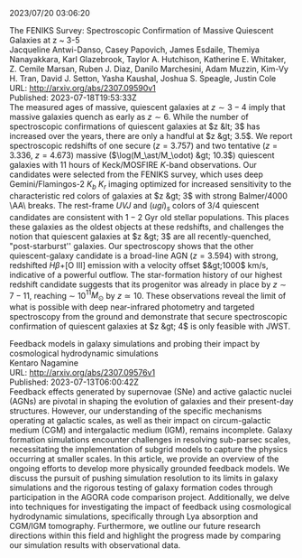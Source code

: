 2023/07/20 03:06:20  

The FENIKS Survey: Spectroscopic Confirmation of Massive Quiescent
  Galaxies at z ~ 3-5  
Jacqueline Antwi-Danso, Casey Papovich, James Esdaile, Themiya Nanayakkara, Karl Glazebrook, Taylor A. Hutchison, Katherine E. Whitaker, Z. Cemile Marsan, Ruben J. Diaz, Danilo Marchesini, Adam Muzzin, Kim-Vy H. Tran, David J. Setton, Yasha Kaushal, Joshua S. Speagle, Justin Cole  
URL: http://arxiv.org/abs/2307.09590v1  
Published: 2023-07-18T19:53:33Z  
  The measured ages of massive, quiescent galaxies at $z\sim 3-4$ imply that massive galaxies quench as early as $z\sim 6$. While the number of spectroscopic confirmations of quiescent galaxies at $z &lt; 3$ has increased over the years, there are only a handful at $z &gt; 3.5$. We report spectroscopic redshifts of one secure ($z=3.757$) and two tentative ($z = 3.336$, $z=4.673$) massive ($\log(M_\ast/M_\odot) &gt; 10.3$) quiescent galaxies with 11 hours of Keck/MOSFIRE $K$-band observations. Our candidates were selected from the FENIKS survey, which uses deep Gemini/Flamingos-2 $K_b$ $K_r$ imaging optimized for increased sensitivity to the characteristic red colors of galaxies at $z &gt; 3$ with strong Balmer/4000 \AA\ breaks. The rest-frame $UVJ$ and $(ugi)_s$ colors of 3/4 quiescent candidates are consistent with $1-2$ Gyr old stellar populations. This places these galaxies as the oldest objects at these redshifts, and challenges the notion that quiescent galaxies at $z &gt; 3$ are all recently-quenched, "post-starburst'' galaxies. Our spectroscopy shows that the other quiescent-galaxy candidate is a broad-line AGN ($z = 3.594$) with strong, redshifted $H\beta$+[O III] emission with a velocity offset $&gt;1000$ km/s, indicative of a powerful outflow. The star-formation history of our highest redshift candidate suggests that its progenitor was already in place by $z \sim 7-11$, reaching $\sim$ 10$^{11} M_{\odot}$ by $z \simeq 10$. These observations reveal the limit of what is possible with deep near-infrared photometry and targeted spectroscopy from the ground and demonstrate that secure spectroscopic confirmation of quiescent galaxies at $z &gt; 4$ is only feasible with JWST.   

Feedback models in galaxy simulations and probing their impact by
  cosmological hydrodynamic simulations  
Kentaro Nagamine  
URL: http://arxiv.org/abs/2307.09576v1  
Published: 2023-07-13T06:00:42Z  
  Feedback effects generated by supernovae (SNe) and active galactic nuclei (AGNs) are pivotal in shaping the evolution of galaxies and their present-day structures. However, our understanding of the specific mechanisms operating at galactic scales, as well as their impact on circum-galactic medium (CGM) and intergalactic medium (IGM), remains incomplete. Galaxy formation simulations encounter challenges in resolving sub-parsec scales, necessitating the implementation of subgrid models to capture the physics occurring at smaller scales. In this article, we provide an overview of the ongoing efforts to develop more physically grounded feedback models. We discuss the pursuit of pushing simulation resolution to its limits in galaxy simulations and the rigorous testing of galaxy formation codes through participation in the AGORA code comparison project. Additionally, we delve into techniques for investigating the impact of feedback using cosmological hydrodynamic simulations, specifically through Lya absorption and CGM/IGM tomography. Furthermore, we outline our future research directions within this field and highlight the progress made by comparing our simulation results with observational data.   

